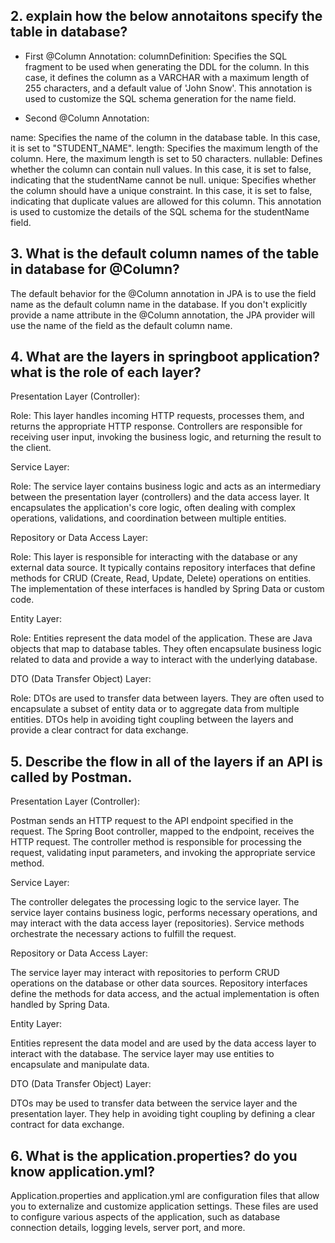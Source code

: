 ## 2. explain how the below annotaitons specify the table in database?

- First @Column Annotation: columnDefinition: Specifies the SQL fragment to be used when generating the DDL for the column. In this case, it defines the column as a VARCHAR with a maximum length of 255 characters, and a default value of 'John Snow'. This annotation is used to customize the SQL schema generation for the name field.

- Second @Column Annotation: 

name: Specifies the name of the column in the database table. In this case, it is set to "STUDENT_NAME".
length: Specifies the maximum length of the column. Here, the maximum length is set to 50 characters.
nullable: Defines whether the column can contain null values. In this case, it is set to false, indicating that the studentName cannot be null.
unique: Specifies whether the column should have a unique constraint. In this case, it is set to false, indicating that duplicate values are allowed for this column.
This annotation is used to customize the details of the SQL schema for the studentName field.

## 3. What is the default column names of the table in database for @Column?

The default behavior for the @Column annotation in JPA is to use the field name as the default column name in the database. If you don't explicitly provide a name attribute in the @Column annotation, the JPA provider will use the name of the field as the default column name.

## 4. What are the layers in springboot application? what is the role of each layer?

Presentation Layer (Controller):

Role: This layer handles incoming HTTP requests, processes them, and returns the appropriate HTTP response. Controllers are responsible for receiving user input, invoking the business logic, and returning the result to the client.

Service Layer:

Role: The service layer contains business logic and acts as an intermediary between the presentation layer (controllers) and the data access layer. It encapsulates the application's core logic, often dealing with complex operations, validations, and coordination between multiple entities.

Repository or Data Access Layer:

Role: This layer is responsible for interacting with the database or any external data source. It typically contains repository interfaces that define methods for CRUD (Create, Read, Update, Delete) operations on entities. The implementation of these interfaces is handled by Spring Data or custom code.

Entity Layer:

Role: Entities represent the data model of the application. These are Java objects that map to database tables. They often encapsulate business logic related to data and provide a way to interact with the underlying database.

DTO (Data Transfer Object) Layer:

Role: DTOs are used to transfer data between layers. They are often used to encapsulate a subset of entity data or to aggregate data from multiple entities. DTOs help in avoiding tight coupling between the layers and provide a clear contract for data exchange.

## 5. Describe the flow in all of the layers if an API is called by Postman.

Presentation Layer (Controller):

Postman sends an HTTP request to the API endpoint specified in the request.
The Spring Boot controller, mapped to the endpoint, receives the HTTP request.
The controller method is responsible for processing the request, validating input parameters, and invoking the appropriate service method.

Service Layer:

The controller delegates the processing logic to the service layer.
The service layer contains business logic, performs necessary operations, and may interact with the data access layer (repositories).
Service methods orchestrate the necessary actions to fulfill the request.

Repository or Data Access Layer:

The service layer may interact with repositories to perform CRUD operations on the database or other data sources.
Repository interfaces define the methods for data access, and the actual implementation is often handled by Spring Data.

Entity Layer:

Entities represent the data model and are used by the data access layer to interact with the database.
The service layer may use entities to encapsulate and manipulate data.

DTO (Data Transfer Object) Layer:

DTOs may be used to transfer data between the service layer and the presentation layer.
They help in avoiding tight coupling by defining a clear contract for data exchange.

## 6. What is the application.properties? do you know application.yml?

Application.properties and application.yml are configuration files that allow you to externalize and customize application settings. These files are used to configure various aspects of the application, such as database connection details, logging levels, server port, and more.

